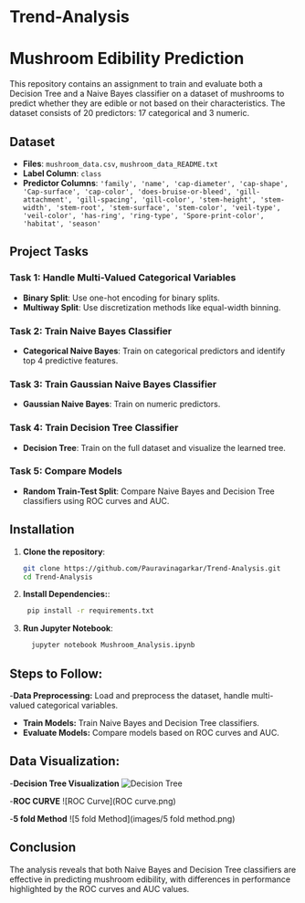 # Trend-Analysis
# Mushroom Edibility Prediction

This repository contains an assignment to train and evaluate both a Decision Tree and a Naive Bayes classifier on a dataset of mushrooms to predict whether they are edible or not based on their characteristics. The dataset consists of 20 predictors: 17 categorical and 3 numeric.

## Dataset

- **Files**: `mushroom_data.csv`, `mushroom_data_README.txt`
- **Label Column**: `class`
- **Predictor Columns**: `'family', 'name', 'cap-diameter', 'cap-shape', 'Cap-surface', 'cap-color', 'does-bruise-or-bleed', 'gill-attachment', 'gill-spacing', 'gill-color', 'stem-height', 'stem-width', 'stem-root', 'stem-surface', 'stem-color', 'veil-type', 'veil-color', 'has-ring', 'ring-type', 'Spore-print-color', 'habitat', 'season'`

## Project Tasks

### Task 1: Handle Multi-Valued Categorical Variables

- **Binary Split**: Use one-hot encoding for binary splits.
- **Multiway Split**: Use discretization methods like equal-width binning.

### Task 2: Train Naive Bayes Classifier

- **Categorical Naive Bayes**: Train on categorical predictors and identify top 4 predictive features.

### Task 3: Train Gaussian Naive Bayes Classifier

- **Gaussian Naive Bayes**: Train on numeric predictors.

### Task 4: Train Decision Tree Classifier

- **Decision Tree**: Train on the full dataset and visualize the learned tree.

### Task 5: Compare Models

- **Random Train-Test Split**: Compare Naive Bayes and Decision Tree classifiers using ROC curves and AUC.

## Installation

1. **Clone the repository**:

   ```bash
   git clone https://github.com/Pauravinagarkar/Trend-Analysis.git
   cd Trend-Analysis

2. **Install Dependencies:**:

   ```bash
    pip install -r requirements.txt

3. **Run Jupyter Notebook**:
    ```bash
      jupyter notebook Mushroom_Analysis.ipynb

## Steps to Follow:

-**Data Preprocessing:**  Load and preprocess the dataset, handle multi-valued categorical variables.
- **Train Models:** Train Naive Bayes and Decision Tree classifiers.
- **Evaluate Models:** Compare models based on ROC curves and AUC. 

## Data Visualization:

-**Decision Tree Visualization**
![Decision Tree](images/Decision_Tree.png)

-**ROC CURVE**
![ROC Curve](ROC curve.png)

-**5 fold Method**
![5 fold Method](images/5 fold method.png)

## Conclusion
The analysis reveals that both Naive Bayes and Decision Tree classifiers are effective in predicting mushroom edibility, with differences in performance highlighted by the ROC curves and AUC values.

   
